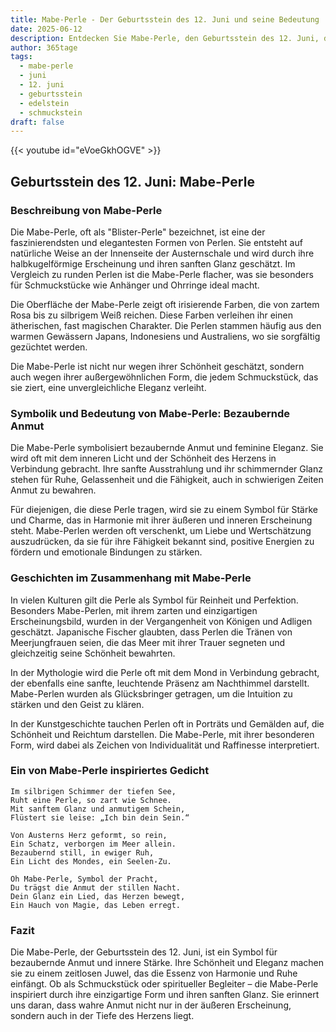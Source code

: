 ```yaml
---
title: Mabe-Perle - Der Geburtsstein des 12. Juni und seine Bedeutung
date: 2025-06-12
description: Entdecken Sie Mabe-Perle, den Geburtsstein des 12. Juni, der Bezaubernde Anmut symbolisiert. Seine Symbolik und Geschichte werden Sie inspirieren.
author: 365tage
tags:
  - mabe-perle
  - juni
  - 12. juni
  - geburtsstein
  - edelstein
  - schmuckstein
draft: false
---
```


{{< youtube id="eVoeGkhOGVE" >}}

## Geburtsstein des 12. Juni: Mabe-Perle

### Beschreibung von Mabe-Perle

Die Mabe-Perle, oft als "Blister-Perle" bezeichnet, ist eine der faszinierendsten und elegantesten Formen von Perlen. Sie entsteht auf natürliche Weise an der Innenseite der Austernschale und wird durch ihre halbkugelförmige Erscheinung und ihren sanften Glanz geschätzt. Im Vergleich zu runden Perlen ist die Mabe-Perle flacher, was sie besonders für Schmuckstücke wie Anhänger und Ohrringe ideal macht.

Die Oberfläche der Mabe-Perle zeigt oft irisierende Farben, die von zartem Rosa bis zu silbrigem Weiß reichen. Diese Farben verleihen ihr einen ätherischen, fast magischen Charakter. Die Perlen stammen häufig aus den warmen Gewässern Japans, Indonesiens und Australiens, wo sie sorgfältig gezüchtet werden.

Die Mabe-Perle ist nicht nur wegen ihrer Schönheit geschätzt, sondern auch wegen ihrer außergewöhnlichen Form, die jedem Schmuckstück, das sie ziert, eine unvergleichliche Eleganz verleiht.

### Symbolik und Bedeutung von Mabe-Perle: Bezaubernde Anmut

Die Mabe-Perle symbolisiert bezaubernde Anmut und feminine Eleganz. Sie wird oft mit dem inneren Licht und der Schönheit des Herzens in Verbindung gebracht. Ihre sanfte Ausstrahlung und ihr schimmernder Glanz stehen für Ruhe, Gelassenheit und die Fähigkeit, auch in schwierigen Zeiten Anmut zu bewahren.

Für diejenigen, die diese Perle tragen, wird sie zu einem Symbol für Stärke und Charme, das in Harmonie mit ihrer äußeren und inneren Erscheinung steht. Mabe-Perlen werden oft verschenkt, um Liebe und Wertschätzung auszudrücken, da sie für ihre Fähigkeit bekannt sind, positive Energien zu fördern und emotionale Bindungen zu stärken.

### Geschichten im Zusammenhang mit Mabe-Perle

In vielen Kulturen gilt die Perle als Symbol für Reinheit und Perfektion. Besonders Mabe-Perlen, mit ihrem zarten und einzigartigen Erscheinungsbild, wurden in der Vergangenheit von Königen und Adligen geschätzt. Japanische Fischer glaubten, dass Perlen die Tränen von Meerjungfrauen seien, die das Meer mit ihrer Trauer segneten und gleichzeitig seine Schönheit bewahrten.

In der Mythologie wird die Perle oft mit dem Mond in Verbindung gebracht, der ebenfalls eine sanfte, leuchtende Präsenz am Nachthimmel darstellt. Mabe-Perlen wurden als Glücksbringer getragen, um die Intuition zu stärken und den Geist zu klären.

In der Kunstgeschichte tauchen Perlen oft in Porträts und Gemälden auf, die Schönheit und Reichtum darstellen. Die Mabe-Perle, mit ihrer besonderen Form, wird dabei als Zeichen von Individualität und Raffinesse interpretiert.

### Ein von Mabe-Perle inspiriertes Gedicht

```
Im silbrigen Schimmer der tiefen See,  
Ruht eine Perle, so zart wie Schnee.  
Mit sanftem Glanz und anmutigem Schein,  
Flüstert sie leise: „Ich bin dein Sein.“  

Von Austerns Herz geformt, so rein,  
Ein Schatz, verborgen im Meer allein.  
Bezaubernd still, in ewiger Ruh,  
Ein Licht des Mondes, ein Seelen-Zu.  

Oh Mabe-Perle, Symbol der Pracht,  
Du trägst die Anmut der stillen Nacht.  
Dein Glanz ein Lied, das Herzen bewegt,  
Ein Hauch von Magie, das Leben erregt.  
```

### Fazit

Die Mabe-Perle, der Geburtsstein des 12. Juni, ist ein Symbol für bezaubernde Anmut und innere Stärke. Ihre Schönheit und Eleganz machen sie zu einem zeitlosen Juwel, das die Essenz von Harmonie und Ruhe einfängt. Ob als Schmuckstück oder spiritueller Begleiter – die Mabe-Perle inspiriert durch ihre einzigartige Form und ihren sanften Glanz. Sie erinnert uns daran, dass wahre Anmut nicht nur in der äußeren Erscheinung, sondern auch in der Tiefe des Herzens liegt.